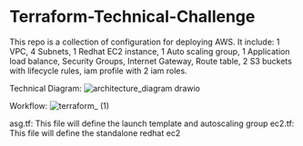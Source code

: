 # Terraform-Technical-Challenge
This repo is a collection of configuration for deploying AWS. It include: 1 VPC, 4 Subnets, 1 Redhat EC2 instance, 1 Auto scaling group, 1 Application load balance, Security Groups, Internet Gateway, Route table, 2 S3 buckets with lifecycle rules, iam profile with 2 iam roles.

Technical Diagram:
![architecture_diagram drawio](https://github.com/huyle199/Terraform-Technical-Challenge/assets/86170240/507df2ba-f0f6-4452-84b3-fc2df23811ff)

Workflow:
![terraform_ (1)](https://github.com/huyle199/Terraform-Technical-Challenge/assets/86170240/f0983df8-ec61-49cb-abdf-81d1315c2f53)


asg.tf: This file will define the launch template and autoscaling group
ec2.tf: This file will define the standalone redhat ec2

